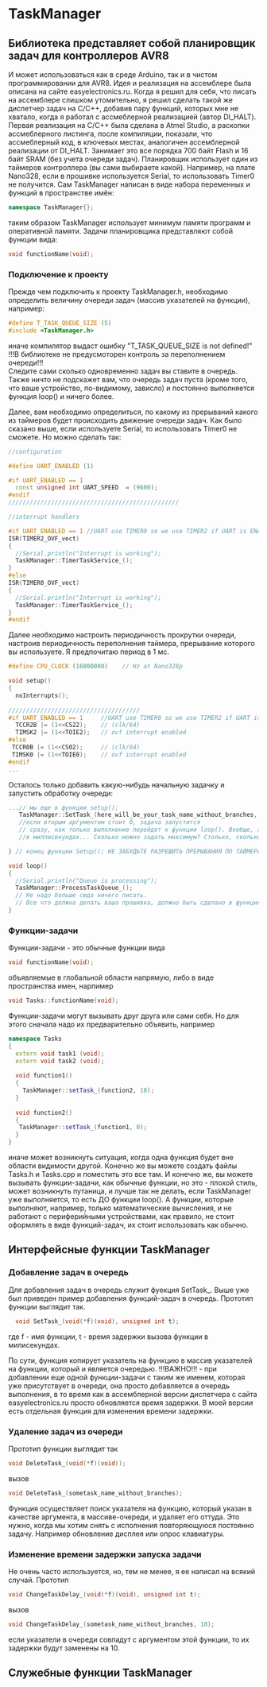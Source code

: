 # TaskManager
## Библиотека представляет собой планировщик задач для контроллеров AVR8
И может использоваться как в среде Arduino, так и в чистом программировании для AVR8.
Идея и реализация на ассемблере была описана на сайте easyelectronics.ru. Когда я решил для себя, что писать
на ассемблере слишком утомительно, я решил сделать такой же диспетчер задач на С/С++, добавив 
пару функций, которых мне не хватало, когда я работал с ассмеблерной реализацией (автор DI_HALT).
Первая реализация на С/С++ была сделана в Atmel Studio, а раскопки ассмеблерного листинга, после компиляции,
показали, что ассмеблерный код, в ключевых местах, аналогичен ассемблерной реализации от DI_HALT. 
Занимает это все порядка 700 байт Flash и 16 байт SRAM (без учета очереди задач).
Планировщик использует один из таймеров контроллера (вы сами выбираете какой). Например, на плате Nano328, 
если в прошивке используется Serial, то использовать Timer0 не получится.
Сам TaskManager написан в виде набора переменных и функций в пространстве имён:

```C++
namespace TaskManager{};
```
таким образом TaskManager использует минимум памяти программ и оперативной памяти.
Задачи планировщика представляют собой функции вида:

```C++
void functionName(void);
```

### Подключение к проекту

Прежде чем подключить к проекту TaskManager.h, необходимо определить величину 
очереди задач (массив указателей на функции), например:

```C++
#define T_TASK_QUEUE_SIZE (5)
#include <TaskManager.h>
```
иначе компилятор выдаст ошибку "T_TASK_QUEUE_SIZE is not defined!"     
!!!В библиотеке не предусмоторен контроль за переполнением очереди!!!  
Следите сами сколько одновременно задач вы ставите в очередь.
Также ничто не подскажет вам, что очередь задач пуста (кроме того, что ваше устройство, по-видимому, зависло)
и постоянно выполняется функция loop() и ничего более.

Далее, вам необходимо определиться, по какому из прерываний какого 
из таймеров будет происходить движение очереди задач.
Как было сказано выше, если используете Serial, то использовать Timer0
не сможете. Но можно сделать так:

```C++
//configuration

#define UART_ENABLED (1)

#if UART_ENABLED == 1
  const unsigned int UART_SPEED  = (9600);
#endif
////////////////////////////////////////////////

//interrupt handlers

#if UART_ENABLED == 1 //UART use TIMER0 so we use TIMER2 if UART is ENABLED
ISR(TIMER2_OVF_vect)
{
  //Serial.println("Interrupt is working");
  TaskManager::TimerTaskService_();
}
#else
ISR(TIMER0_OVF_vect)
{
  //Serial.println("Interrupt is working");
  TaskManager::TimerTaskService_();
}
#endif
```
Далее необходимо настроить периодичность прокрутки очереди, настроив периодичность
переполнения таймера, прерывание которого вы используете. Я предпочитаю период в 1 мс.

```C++
#define CPU_CLOCK (16000000) 	// Hz at Nano328p

void setup()
{
  noInterrupts();
  
/////////////////////////////////////
#if UART_ENABLED == 1     //UART use TIMER0 so we use TIMER2 if UART is ENABLED
  TCCR2B |= (1<<CS22);    // (clk/64)
  TIMSK2 |= (1<<TOIE2);   // ovf interrupt enabled
#else
 TCCR0B |= (1<<CS02);     // (clk/64)
 TIMSK0 |= (1<<TOIE0);    // ovf interrupt enabled
#endif
...
```
Осталось только добавить какую-нибудь начальную задачку и запустить обработку очереди:

```C++
...// мы еще в функции setup();
   TaskManager::SetTask_(here_will_be_your_task_name_without_branches, 0); 
   //если вторым аргументом стоит 0, задача запустится 
   // сразу, как только выполнение перейдет к функции loop(). Вообще, это задержка выполнения задачи, в моём случае - 
   //в миллисекундах... Сколько можно задать максимум? Столько, сколько позволяет unsigned int.

} // конец функции Setup(); НЕ ЗАБУДЬТЕ РАЗРЕШИТЬ ПРЕРЫВАНИЯ ПО ТАЙМЕРАМ И ГЛОБАЛЬНО

void loop()
{
  //Serial.println("Queue is processing");
  TaskManager::ProcessTaskQueue_();
  // Не надо больше сюда ничего писать.
  // Все что должна делать ваша прошивка, должно быть сделано в функциях-задачах
}
```


### Функции-задачи
Функции-задачи - это обычные функции вида

```C++
void functionName(void);
```
объявляемые в глобальной области напрямую, либо в виде пространства имен, нарпимер

```C++
void Tasks::functionName(void);
```
Функции-задачи могут вызывать друг друга или сами себя. Но для этого сначала надо их 
предварительно объявить, например

```C++
namespace Tasks
{
  extern void task1 (void);
  extern void task2 (void);
  
  void function1()
  {
    TaskManager::setTask_(function2, 10);
  }
  
  void function2()
  {
   TaskManager::setTask_(function1, 0);
  }
}
```
иначе может возникнуть ситуация, когда одна функция будет вне области видимости другой.
Конечно же вы можете создать файлы Tasks.h и Tasks.cpp и поместить это все там.
И конечно же, вы можете вызывать функции-задачи, как обычные функции, но это - 
плохой стиль, может возникнуть путаница, и лучше так не делать, если TaskManager 
уже выполняется, то есть ДО функции loop().
А функции, которые выполняют, например, только математические вычисления, и не работают с периферийными устройствами, как правило, не стоит
оформлять в виде функций-задач, их стоит использовать как обычно.

## Интерфейсные функции TaskManager
### Добавление задач в очередь

Для добавления задач в очередь служит фуекция SetTask_.
Выше уже был приведен пример добавления функций-задач в очередь.
Прототип функции выглядит так.

```C++
  void SetTask_(void(*f)(void), unsigned int t);
```
где f -  имя функции, t - время задержки вызова функции в милисекундах.

По сути, функция копирует указатель на функцию в массив указателей на функции, который и является очередью.
!!!ВАЖНО!!! - при добавлении еще одной функции-задачи с таким же именем, которая уже присутствует в очереди, она просто добавляется в очередь
выполнения, в то время как в ассемблерной версии диспетчера с сайта easyelectronics.ru просто обновляется время задержки. В моей версии есть
отдельная функция для изменения времени задержки.

### Удаление задач из очереди

Прототип функции выглядит так

```C++
void DeleteTask_(void(*f)(void));
```
вызов

```C++
void DeleteTask_(sometask_name_without_branches);
```
Функция осуществляет поиск указателя на функцию, который указан в качестве аргумента, в массиве-очереди, и удаляет его оттуда.
Это нужно, когда мы хотим снять с исполнения повторяющуюся постоянно задачу. Например обновление дисплея или опрос клавиатуры.

### Изменение времени задержки запуска задачи

Не очень часто используется, но, тем не менее, я ее написал на всякий случай. Прототип 

```C++
void ChangeTaskDelay_(void(*f)(void), unsigned int t);
```
вызов

```C++
void ChangeTaskDelay_(sometask_name_without_branches, 10);
```
если указатели в очереди совпадут с аргументом этой функции, то их задержки будут заменены на 10.

## Служебные функции TaskManager

